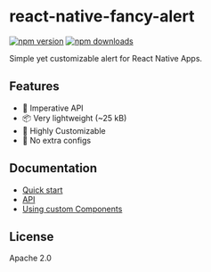 # react-native-fancy-alert

[![npm version](https://img.shields.io/npm/v/react-native-fancy-alert)](https://www.npmjs.com/package/react-native-fancy-alert)
[![npm downloads](https://img.shields.io/npm/dw/react-native-fancy-alert)](https://www.npmjs.com/package/react-native-fancy-alert)

Simple yet customizable alert for React Native Apps.

## Features

- 🚀 Imperative API
- 📦 Very lightweight (~25 kB)
- 🎨 Highly Customizable
- 🔧 No extra configs

## Documentation


- [Quick start](./docs/quick-start.md)
- [API](./docs/api.md)
- [Using custom Components](./docs/custom-components.md)
## License

Apache 2.0